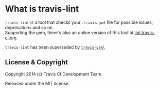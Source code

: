 # What is travis-lint

`travis-lint` is a tool that checks your `.travis.yml` file for possible issues, deprecations and so on.  
Supporting the gem, there's also an online version of this tool at [lint.travis-ci.org](http://lint.travis-ci.org).

`travis-lint` has been superseded by [`travis-yaml`](https://github.com/travis-ci/travis-yaml)

## License & Copyright

Copyright 2014 (c) Travis CI Development Team.

Released under the MIT license.
